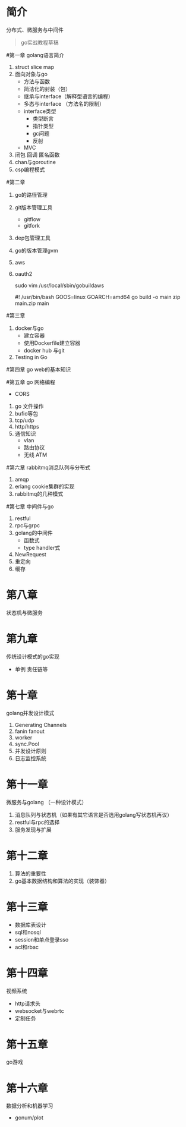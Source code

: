 # 简介
分布式、微服务与中间件 
>go实战教程草稿

#第一章
golang语言简介
1. struct slice map
2. 面向对象与go
    - 方法与函数
    - 简洁化的封装（包）
    - 继承与interface（解释型语言的编程）
    - 多态与interface （方法名的限制）
    - interface类型
        - 类型断言
        - 指针类型
        - gc问题
        - 反射
    - MVC
3. 闭包 回调 匿名函数
4. chan与goroutine
5. csp编程模式

#第二章
1. go的路径管理
2. git版本管理工具
    - gitflow
    - gitfork
3. dep包管理工具
4. go的版本管理gvm
5. aws
6. oauth2
    
    sudo vim /usr/local/sbin/gobuildaws
    
    #! /usr/bin/bash
    GOOS=linux GOARCH=amd64 go build -o main
    zip main.zip main


#第三章
1. docker与go
    - 建立容器
    - 使用Dockerfile建立容器
    - docker hub 与git
2. Testing in Go

#第四章
go web的基本知识

#第五章
go 网络编程
- CORS

1. go 文件操作
2. bufio等包
3. tcp/udp
4. http/https 
5. 通信知识
    - vlan
    - 路由协议
    - 无线 ATM

#第六章
rabbitmq消息队列与分布式
1. amqp
2. erlang cookie集群的实现
3. rabbitmq的几种模式
 

#第七章
中间件与go
1. restful
2. rpc与grpc
3. golang的中间件
    - 函数式
    - type handler式
4. NewRequest
5. 重定向
6. 缓存

# 第八章
状态机与微服务

# 第九章
传统设计模式的go实现

- 单例 责任链等

# 第十章
golang并发设计模式
   1. Generating Channels
   2. fanin fanout
   3. worker
   4. sync.Pool
   5. 并发设计原则
   6. 日志监控系统

# 第十一章
微服务与golang （一种设计模式）
1. 消息队列与状态机（如果有其它语言是否选用golang写状态机再议）
2. restful与rpc的选择
3. 服务发现与扩展

# 第十二章
1. 算法的重要性
2. go基本数据结构和算法的实现（装饰器）

# 第十三章
- 数据库表设计
- sql和nosql
- session和单点登录sso
- acl和rbac

# 第十四章
视频系统
- http请求头
- websocket与webrtc
- 定制任务

# 第十五章
go游戏

# 第十六章
数据分析和机器学习

- gonum/plot

